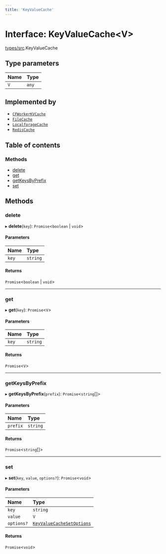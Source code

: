 ```yaml
---
title: 'KeyValueCache'
---
```


# Interface: KeyValueCache\<V>

[types/src](../modules/types_src).KeyValueCache

## Type parameters

| Name | Type |
| :------ | :------ |
| `V` | `any` |

## Implemented by

- [`CFWorkerKVCache`](/docs/api/classes/cache_cfw_kv_src.CFWorkerKVCache)
- [`FileCache`](/docs/api/classes/cache_file_src.FileCache)
- [`LocalforageCache`](/docs/api/classes/cache_localforage_src.LocalforageCache)
- [`RedisCache`](/docs/api/classes/cache_redis_src.RedisCache)

## Table of contents

### Methods

- [delete](types_src.KeyValueCache#delete)
- [get](types_src.KeyValueCache#get)
- [getKeysByPrefix](types_src.KeyValueCache#getkeysbyprefix)
- [set](types_src.KeyValueCache#set)

## Methods

### delete

▸ **delete**(`key`): `Promise`\<`boolean` \| `void`>

#### Parameters

| Name | Type |
| :------ | :------ |
| `key` | `string` |

#### Returns

`Promise`\<`boolean` \| `void`>

___

### get

▸ **get**(`key`): `Promise`\<`V`>

#### Parameters

| Name | Type |
| :------ | :------ |
| `key` | `string` |

#### Returns

`Promise`\<`V`>

___

### getKeysByPrefix

▸ **getKeysByPrefix**(`prefix`): `Promise`\<`string`[]>

#### Parameters

| Name | Type |
| :------ | :------ |
| `prefix` | `string` |

#### Returns

`Promise`\<`string`[]>

___

### set

▸ **set**(`key`, `value`, `options?`): `Promise`\<`void`>

#### Parameters

| Name | Type |
| :------ | :------ |
| `key` | `string` |
| `value` | `V` |
| `options?` | [`KeyValueCacheSetOptions`](types_src.KeyValueCacheSetOptions) |

#### Returns

`Promise`\<`void`>
